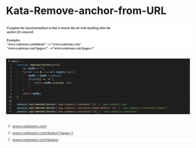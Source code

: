# Kata-Remove-anchor-from-URL

![screen image](pic.png)

![code image](code.png)

![console iamge](con.png)